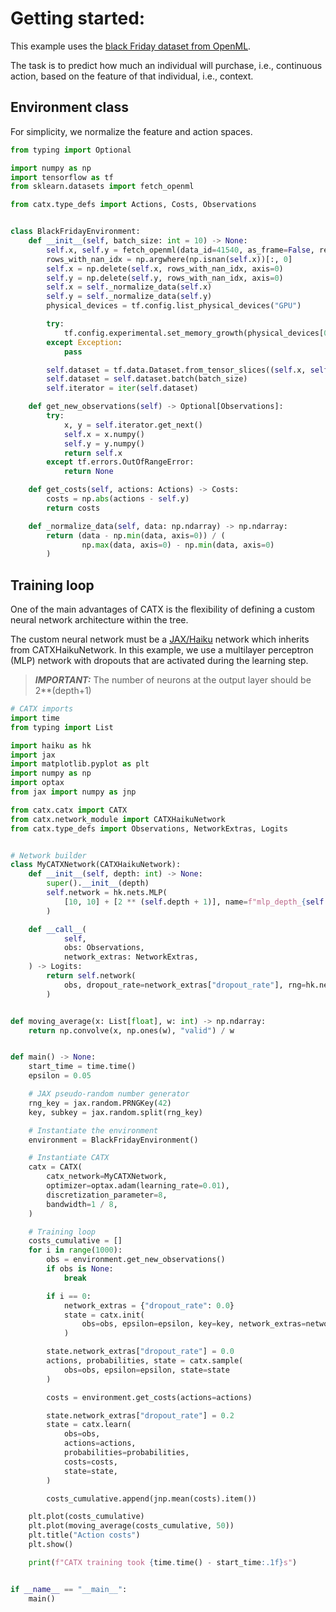 # Getting started:
This example uses
the [black Friday dataset from OpenML](https://www.openml.org/search?type=data&status=active&id=41540).

The task is to predict how much an individual will purchase, i.e., continuous action,
based on the feature of that individual, i.e., context.



## Environment class
For simplicity, we normalize the feature and action spaces.

```python
from typing import Optional

import numpy as np
import tensorflow as tf
from sklearn.datasets import fetch_openml

from catx.type_defs import Actions, Costs, Observations


class BlackFridayEnvironment:
    def __init__(self, batch_size: int = 10) -> None:
        self.x, self.y = fetch_openml(data_id=41540, as_frame=False, return_X_y=True)
        rows_with_nan_idx = np.argwhere(np.isnan(self.x))[:, 0]
        self.x = np.delete(self.x, rows_with_nan_idx, axis=0)
        self.y = np.delete(self.y, rows_with_nan_idx, axis=0)
        self.x = self._normalize_data(self.x)
        self.y = self._normalize_data(self.y)
        physical_devices = tf.config.list_physical_devices("GPU")

        try:
            tf.config.experimental.set_memory_growth(physical_devices[0], True)
        except Exception:
            pass

        self.dataset = tf.data.Dataset.from_tensor_slices((self.x, self.y))
        self.dataset = self.dataset.batch(batch_size)
        self.iterator = iter(self.dataset)

    def get_new_observations(self) -> Optional[Observations]:
        try:
            x, y = self.iterator.get_next()
            self.x = x.numpy()
            self.y = y.numpy()
            return self.x
        except tf.errors.OutOfRangeError:
            return None

    def get_costs(self, actions: Actions) -> Costs:
        costs = np.abs(actions - self.y)
        return costs

    def _normalize_data(self, data: np.ndarray) -> np.ndarray:
        return (data - np.min(data, axis=0)) / (
                np.max(data, axis=0) - np.min(data, axis=0)
        )
```

## Training loop
One of the main advantages of CATX is the flexibility
of defining a custom neural network architecture within the tree.

The custom neural network must be a [JAX/Haiku](https://github.com/deepmind/dm-haiku)
network which inherits from CATXHaikuNetwork.
In this example, we use a multilayer perceptron (MLP)
network with dropouts that are activated during the learning step.
> **_IMPORTANT:_**  The number of neurons at the output layer should be 2**(depth+1)

```python
# CATX imports
import time
from typing import List

import haiku as hk
import jax
import matplotlib.pyplot as plt
import numpy as np
import optax
from jax import numpy as jnp

from catx.catx import CATX
from catx.network_module import CATXHaikuNetwork
from catx.type_defs import Observations, NetworkExtras, Logits


# Network builder
class MyCATXNetwork(CATXHaikuNetwork):
    def __init__(self, depth: int) -> None:
        super().__init__(depth)
        self.network = hk.nets.MLP(
            [10, 10] + [2 ** (self.depth + 1)], name=f"mlp_depth_{self.depth}"
        )

    def __call__(
            self,
            obs: Observations,
            network_extras: NetworkExtras,
    ) -> Logits:
        return self.network(
            obs, dropout_rate=network_extras["dropout_rate"], rng=hk.next_rng_key()
        )


def moving_average(x: List[float], w: int) -> np.ndarray:
    return np.convolve(x, np.ones(w), "valid") / w


def main() -> None:
    start_time = time.time()
    epsilon = 0.05

    # JAX pseudo-random number generator
    rng_key = jax.random.PRNGKey(42)
    key, subkey = jax.random.split(rng_key)

    # Instantiate the environment
    environment = BlackFridayEnvironment()

    # Instantiate CATX
    catx = CATX(
        catx_network=MyCATXNetwork,
        optimizer=optax.adam(learning_rate=0.01),
        discretization_parameter=8,
        bandwidth=1 / 8,
    )

    # Training loop
    costs_cumulative = []
    for i in range(1000):
        obs = environment.get_new_observations()
        if obs is None:
            break

        if i == 0:
            network_extras = {"dropout_rate": 0.0}
            state = catx.init(
                obs=obs, epsilon=epsilon, key=key, network_extras=network_extras
            )

        state.network_extras["dropout_rate"] = 0.0
        actions, probabilities, state = catx.sample(
            obs=obs, epsilon=epsilon, state=state
        )

        costs = environment.get_costs(actions=actions)

        state.network_extras["dropout_rate"] = 0.2
        state = catx.learn(
            obs=obs,
            actions=actions,
            probabilities=probabilities,
            costs=costs,
            state=state,
        )

        costs_cumulative.append(jnp.mean(costs).item())

    plt.plot(costs_cumulative)
    plt.plot(moving_average(costs_cumulative, 50))
    plt.title("Action costs")
    plt.show()

    print(f"CATX training took {time.time() - start_time:.1f}s")


if __name__ == "__main__":
    main()
```
